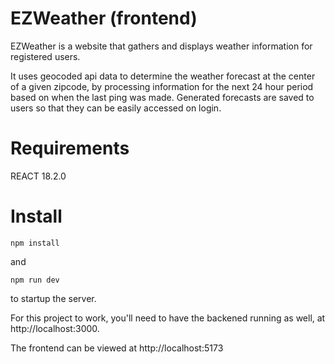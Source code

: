 # EZWeather (frontend)

EZWeather is a website that gathers and displays weather information for registered users.

It uses geocoded api data to determine the weather forecast at the center of a given zipcode, by processing information for the next 24 hour period based on when the last ping was made.
Generated forecasts are saved to users so that they can be easily accessed on login.

# Requirements

REACT 18.2.0

# Install

`npm install`

and

`npm run dev`

to startup the server.

For this project to work, you'll need to have the backened running as well, at http://localhost:3000.

The frontend can be viewed at http://localhost:5173

